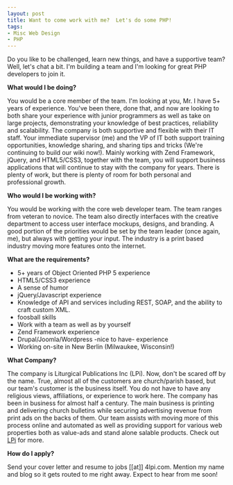 ```yaml
---
layout: post
title: Want to come work with me?  Let's do some PHP!
tags:
- Misc Web Design
- PHP
---
```


Do you like to be challenged, learn new things, and have a supportive team?  Well, let's chat a bit.  I'm building a team and I'm looking for great PHP developers to join it.  

**What would I be doing?**

You would be a core member of the team.  I'm looking at you, Mr. I have 5+ years of experience.  You've been there, done that, and now are looking to both share your experience with junior programmers as well as take on large projects, demonstrating your knowledge of best practices, reliability and scalability.  The company is both supportive and flexible with their IT staff.  Your immediate supervisor (me) and the VP of IT both support training opportunities, knowledge sharing, and sharing tips and tricks (We're continuing to build our wiki now!).  Mainly working with Zend Framework, jQuery, and HTML5/CSS3, together with the team, you will support business applications that will continue to stay with the company for years.  There is plenty of work, but there is plenty of room for both personal and professional growth.

**Who would I be working with?**

You would be working with the core web developer team.  The team ranges from veteran to novice.  The team also directly interfaces with the creative department to access user interface mockups, designs, and branding.  A good portion of the priorities would be set by the team leader (once again, me), but always with getting your input.  The industry is a print based industry moving more features onto the internet.

**What are the requirements?**

* 5+ years of Object Oriented PHP 5 experience
* HTML5/CSS3 experience
* A sense of humor
* jQuery/Javascript experience
* Knowledge of API and services including REST, SOAP, and the ability to craft custom XML.
* foosball skills
* Work with a team as well as by yourself
* Zend Framework experience
* Drupal/Joomla/Wordpress -nice to have- experience
* Working on-site in New Berlin (Milwaukee, Wisconsin!)

**What Company?**

The company is Liturgical Publications Inc (LPi).  Now, don't be scared off by the name.  True, almost all of the customers are church/parish based, but our team's customer is the business itself.  You do not have to have any religious views, affiliations, or experience to work here.  The company has been in business for almost half a century.  The main business is printing and delivering church bulletins while securing advertising revenue from print ads on the backs of them.  Our team assists with moving more of this process online and automated as well as providing support for various web properties both as value-ads and stand alone salable products.  Check out [LPi](http://4lpi.com) for more.

**How do I apply?**

Send your cover letter and resume to jobs [[at]] 4lpi.com.  Mention my name and blog so it gets routed to me right away.  Expect to hear from me soon!
